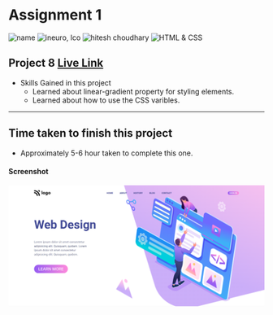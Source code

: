 # Assignment 1

![name](https://img.shields.io/badge/Omkar--Gujja-OG)
![ineuro, lco](https://img.shields.io/badge/iNeuron-LCO-green)
![hitesh choudhary](https://img.shields.io/badge/Hitesh--Choudhary-Full--stack--JS--bootcamp-red)
![HTML & CSS](https://img.shields.io/badge/HTML-CSS-orange)

## Project 8 [Live Link](https://web-design-og.netlify.app)

-   Skills Gained in this project
    -   Learned about linear-gradient property for styling elements.
    -   Learned about how to use the CSS varibles. 

---

## Time taken to finish this project

-   Approximately 5-6 hour taken to complete this one.

#### Screenshot

![Desktop](./ss/preview.png)
